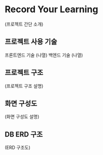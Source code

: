 # Record Your Learning

(프로젝트 간단 소개)


## 프로젝트 사용 기술

프론트엔드 기술
(나열)
백엔드 기술
(나열)


## 프로젝트 구조

(프로젝트 구조 설명)


## 화면 구성도

(화면 구성도 설명)


## DB ERD 구조

(ERD 구조도)
